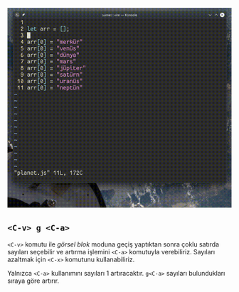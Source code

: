![](36.gif)

## `<C-v> g <C-a>`

`<C-v>` komutu ile *görsel blok* moduna geçiş yaptıktan sonra çoklu satırda sayıları seçebilir ve artırma işlemini `<C-a>` komutuyla verebiliriz. Sayıları azaltmak için `<C-x>` komutunu kullanabiliriz. 

Yalnızca `<C-a>` kullanımını sayıları 1 artıracaktır. `g<C-a>` sayıları bulundukları sıraya göre artırır.
